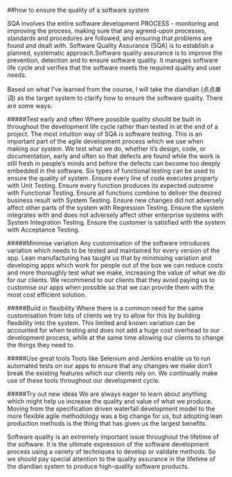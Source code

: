 ##how to ensure the quality of a software system

SQA involves the entire software development PROCESS - monitoring and improving the process, making sure that any agreed-upon processes, standards and procedures are followed, and ensuring that problems are found and dealt with. Software Quality Assurance (SQA) is to establish a planned, systematic approach.Software quality assurance is to improve the prevention, detection and to ensure software quality. It manages software life cycle and verifies that the software meets the required quality and user needs. 

Based on what I've learned from the course, I will take the diandian (点点单词) as the target system to clarify how to ensure the software quality. There are some ways:

#####Test early and often
Where possible quality should be built in throughout the development life cycle rather than tested in at the end of a project. The most intuition way of SQA is software testing. This is an important part of the agile development process which we use when making our system. We test what we do, whether it’s design, code, or documentation, early and often so that defects are found while the work is still fresh in people’s minds and before the defects can become too deeply embedded in the software. 
Six types of functional testing can be used to ensure the quality of system. 
Ensure every line of code executes properly with Unit Testing.
Ensure every function produces its expected outcome with Functional Testing.
Ensure all functions combine to deliver the desired business result with System Testing. 
Ensure new changes did not adversely affect other parts of the system with Regression Testing. 
Ensure the system integrates with and does not adversely affect other enterprise systems with System Integration Testing. 
Ensure the customer is satisfied with the system with Acceptance Testing. 

#####Minimise variation
Any customisation of the software introduces variation which needs to be tested and maintained for every version of the app. Lean manufacturing has taught us that by minimising variation and developing apps which work for people out of the box we can reduce costs and more thoroughly test what we make, increasing the value of what we do for our clients. We recommend to our clients that they avoid paying us to customise our apps when possible so that we can provide them with the most cost efficient solution.

#####Build in flexibility
Where there is a common need for the same customisation from lots of clients we try to allow for this by building flexibility into the system. This limited and known variation can be accounted for when testing and does not add a huge cost overhead to our development process, while at the same time allowing our clients to change the things they need to.

#####Use great tools
Tools like Selenium and Jenkins enable us to run automated tests on our apps to ensure that any changes we make don’t break the existing features which our clients rely on. We continually make use of these tools throughout our development cycle.

#####Try out new ideas
We are always eager to learn about anything which might help us increase the quality and value of what we produce. Moving from the specification driven waterfall development model to the more flexible agile methodology was a big change for us, but adopting lean production methods is the thing that has given us the largest benefits.

Software quality is an extremely important issue throughout the lifetime of the software. It is the ultimate expression of the software development process using a variety of techniques to develop or validate methods. So we should pay special attention to the quality assurance in the lifetime of the diandian system to produce high-quality software products.
